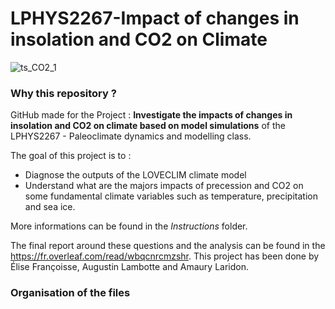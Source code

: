 # LPHYS2267-Impact of changes in insolation and CO2 on Climate

![ts_CO2_1](https://user-images.githubusercontent.com/58213378/236671927-fc2aac32-ba28-4484-86eb-1b27de659232.png)


### Why this repository ? 
GitHub made for the Project : **Investigate the impacts of changes in insolation and CO2 on climate based on
model simulations** of the LPHYS2267 - Paleoclimate dynamics and modelling class. 

The goal of this project is to : 

- Diagnose the outputs of the LOVECLIM climate model
- Understand what are the majors impacts of precession and CO2 on some fundamental climate variables such as temperature, precipitation and sea ice. 

More informations can be found in the *Instructions* folder. 

The final report around these questions and the analysis can be found in the https://fr.overleaf.com/read/wbqcnrcmzshr. This project has been done by Élise Françoisse, Augustin Lambotte and Amaury Laridon.

### Organisation of the files 



